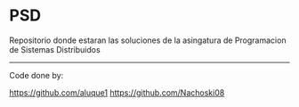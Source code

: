 # PSD

Repositorio donde estaran las soluciones de la asingatura de Programacion de Sistemas Distribuidos

-----------------------------------

Code done by: 

https://github.com/aluque1
https://github.com/Nachoski08
